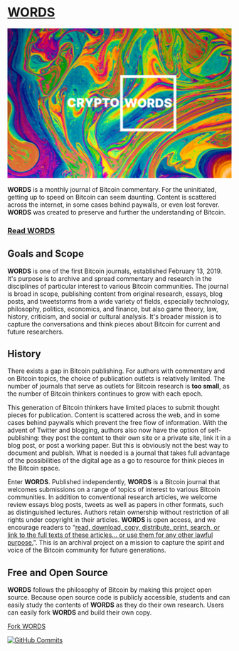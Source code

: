 # [WORDS](https://bitcoinwords.github.io/)

![](/assets/images/splash-about.png)

**WORDS** is a monthly journal of Bitcoin commentary. For the uninitiated, getting up to speed on Bitcoin can seem daunting. Content is scattered across the internet, in some cases behind paywalls, or even lost forever. **WORDS** was created to preserve and further the understanding of Bitcoin.

### [Read WORDS](https://bitcoinwords.github.io/)

## Goals and Scope
**WORDS** is one of the first Bitcoin journals, established February 13, 2019. It's purpose is to archive and spread commentary and research in the disciplines of particular interest to various Bitcoin communities. The journal is broad in scope, publishing content from original research, essays, blog posts, and tweetstorms from a wide variety of fields, especially technology, philosophy, politics, economics, and finance, but also game theory, law, history, criticism, and social or cultural analysis. It's broader mission is to capture the conversations and think pieces about Bitcoin for current and future researchers.

## History
There exists a gap in Bitcoin publishing. For authors with commentary and on Bitcoin topics, the choice of publication outlets is relatively limited. The number of journals that serve as outlets for Bitcoin research is **too small**, as the number of Bitcoin thinkers continues to grow with each epoch.

This generation of Bitcoin thinkers have limited places to submit thought pieces for publication. Content is scattered across the web, and in some cases behind paywalls which prevent the free flow of information. With the advent of Twitter and blogging, authors also now have the option of self-publishing: they post the content to their own site or a private site, link it in a blog post, or post a working paper. But this is obviously not the best way to document and publish. What is needed is a journal that takes full advantage of the possibilities of the digital age as a go to resource for think pieces in the Bitcoin space. 

Enter **WORDS**. Published independently, **WORDS** is a Bitcoin journal that welcomes submissions on a range of topics of interest to various Bitcoin communities.  In addition to conventional research articles, we welcome review essays blog posts, tweets as well as papers in other formats, such as distinguished lectures. Authors retain ownership without restriction of all rights under copyright in their articles. **WORDS** is open access, and we encourage readers to “[read, download, copy, distribute, print, search, or link to the full texts of these articles… or use them for any other lawful purpose.](https://doaj.org/faq#definition)”. This is an archival project on a mission to capture the spirit and voice of the Bitcoin community for future generations.

## Free and Open Source
**WORDS** follows the philosophy of Bitcoin by making this project open source. Because open source code is publicly accessible, students and can easily study the contents of **WORDS** as they do their own research. Users can easily fork **WORDS** and build their own copy.

[<i class="fas fa-code-branch"></i> Fork WORDS](https://github.com/bitcoinwords/bitcoinwords.github.io)

[![GitHub Commits](https://badgen.net/github/commits/bitcoinwords/bitcoinwords.github.io)](#)
